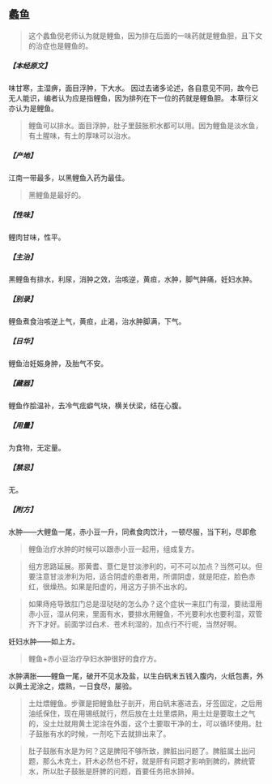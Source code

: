 ## 蠡鱼

> 这个蠡鱼倪老师认为就是鲤鱼，因为排在后面的一味药就是鲤鱼胆，且下文的治症也是鲤鱼的。

##### 【本经原文】
味甘寒，主湿痹，面目浮肿，下大水。
因过去诸多论述，各自意见不同，故今已无人能识，编者认为应是指鲤鱼，因为排列在下一位的药就是鲤鱼胆。
本草衍义亦认为是鲤鱼。

> 鲤鱼可以排水。面目浮肿，肚子里鼓胀积水都可以用。因为鲤鱼是淡水鱼，有土腥味，有土的厚味可以治水。

##### 【产地】
江南一带最多，以黑鲤鱼入药为最佳。

> 黑鲤鱼是最好的。

##### 【性味】
鲤肉甘味，性平。
##### 【主治】
黑鲤鱼有排水，利尿，消肿之效，治咳逆，黄疸，水肿，脚气肿痛，妊妇水肿。
##### 【别录】
鲤鱼煮食治咳逆上气，黄疸，止渴，治水肿脚满，下气。
##### 【日华】
鲤鱼治妊娠身肿，及胎气不安。
##### 【藏器】
鲤鱼作脍温补，去冷气痃癖气块，横关伏梁，结在心腹。
##### 【用量】
为食物，无定量。
##### 【禁忌】
无。
##### 【附方】
水肿——大鲤鱼一尾，赤小豆一升，同煮食肉饮汁，一顿尽服，当下利，尽即愈

> 鲤鱼治疗水肿的时候可以跟赤小豆一起用，组成复方。

> 组方思路延展。那黄耆、薏仁是甘淡渗利的，可不可以加点？当然可以。但要注意甘淡渗利为阳，适合阴虚的患者用，所谓阴虚，就是阳症，脸色赤红，很燥热。如果是阳虚的，用这方子排不出水的。

> 如果痔疮导致肛门总是湿哒哒的怎么办？这个症状一来肛门有湿，要祛湿用赤小豆，湿从何来，里面有水，要排水用鲤鱼，不光要利水也要利湿，双管齐下才好。前面学过白术、苍术利湿的，加点行不行呢，当然好啊。

妊妇水肿——如上方。

> 鲤鱼+赤小豆治疗孕妇水肿很好的食疗方。

水肿满胀——鲤鱼一尾，破开不见水及盐，以生白矾末五钱入腹内，火纸包裹，外以黄土泥涂之，煨熟，一日食尽，屡验。

> 土灶煨鲤鱼。步骤是把鲤鱼肚子剖开，用白矾末塞进去，牙签固定，之后用油纸保住，现在用锡纸就行，然后放在土灶里煨熟，用土灶是要取土之气的，没土灶就用黄土泥涂在外面，这个土要取干净的土，可以循环使用。肚子鼓胀有水的时候，一剂吃下去就排出来了。‍‍‍‍‍‍‍‍‍‍

> 肚子鼓胀有水是为何？‍‍这是脾阳不够所致，脾脏出问题了。脾脏属土出问题，那么木克土，肝木必然也不好，就是肝有问题才影响到脾的，脾统管水，所以肚子鼓胀是肝脾的问题，首要任务把水排掉。
